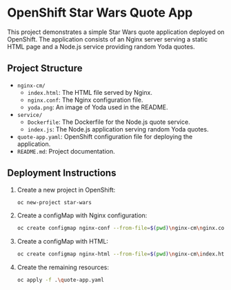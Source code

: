 # OpenShift Star Wars Quote App

This project demonstrates a simple Star Wars quote application deployed on OpenShift. The application consists of an Nginx server serving a static HTML page and a Node.js service providing random Yoda quotes.

## Project Structure

- `nginx-cm/`
  - `index.html`: The HTML file served by Nginx.
  - `nginx.conf`: The Nginx configuration file.
  - `yoda.png`: An image of Yoda used in the README.
- `service/`
  - `Dockerfile`: The Dockerfile for the Node.js quote service.
  - `index.js`: The Node.js application serving random Yoda quotes.
- `quote-app.yaml`: OpenShift configuration file for deploying the application.
- `README.md`: Project documentation.

## Deployment Instructions

1. Create a new project in OpenShift:
   ```sh
   oc new-project star-wars
   ```

2. Create a configMap with Nginx configuration:
   ```sh
   oc create configmap nginx-conf --from-file=$(pwd)\nginx-cm\nginx.conf
   ```

3. Create a configMap with HTML:
   ```sh
   oc create configmap nginx-html --from-file=$(pwd)\nginx-cm\index.html
   ```

4. Create the remaining resources:
   ```sh
   oc apply -f .\quote-app.yaml
   ```
